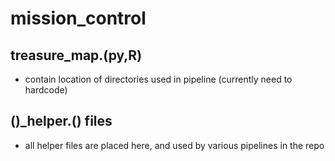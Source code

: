 # mission_control

## treasure_map.(py,R)
* contain location of directories used in pipeline (currently need to hardcode)

## ()_helper.() files
* all helper files are placed here, and used by various pipelines in the repo
